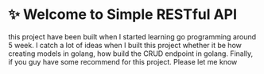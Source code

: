 # ✨ Welcome to Simple RESTful API
this project have been built when I started learning go programming around 5 week. I catch a lot of ideas when I built this project whether it be how creating models in golang, how build the CRUD endpoint in golang. Finally, if you guy have some recommend for this project. Please let me know
